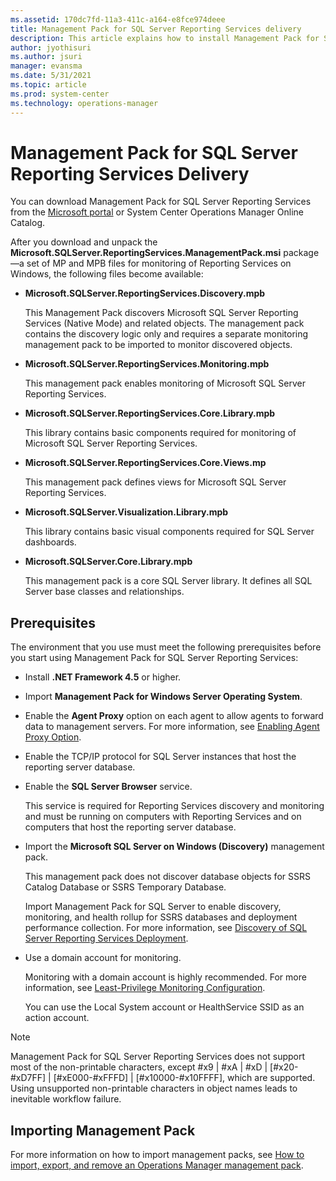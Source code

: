 ```yaml
---
ms.assetid: 170dc7fd-11a3-411c-a164-e8fce974deee
title: Management Pack for SQL Server Reporting Services delivery
description: This article explains how to install Management Pack for SQL Server Reporting Services
author: jyothisuri
ms.author: jsuri
manager: evansma
ms.date: 5/31/2021
ms.topic: article
ms.prod: system-center
ms.technology: operations-manager
---
```


# Management Pack for SQL Server Reporting Services Delivery

You can download Management Pack for SQL Server Reporting Services from the [Microsoft portal](https://www.microsoft.com/download/details.aspx?id=57381) or System Center Operations Manager Online Catalog.

After you download and unpack the **Microsoft.SQLServer.ReportingServices.ManagementPack.msi** package—a set of MP and MPB files for monitoring of Reporting Services on Windows, the following files become available:

- **Microsoft.SQLServer.ReportingServices.Discovery.mpb**

    This Management Pack discovers Microsoft SQL Server Reporting Services (Native Mode) and related objects. The management pack contains the discovery logic only and requires a separate monitoring management pack to be imported to monitor discovered objects.

- **Microsoft.SQLServer.ReportingServices.Monitoring.mpb**

    This management pack enables monitoring of Microsoft SQL Server Reporting Services.

- **Microsoft.SQLServer.ReportingServices.Core.Library.mpb**

    This library contains basic components required for monitoring of Microsoft SQL Server Reporting Services.

- **Microsoft.SQLServer.ReportingServices.Core.Views.mp**

    This management pack defines views for Microsoft SQL Server Reporting Services.

- **Microsoft.SQLServer.Visualization.Library.mpb**

    This library contains basic visual components required for SQL Server dashboards.

- **Microsoft.SQLServer.Core.Library.mpb**

    This management pack is a core SQL Server library. It defines all SQL Server base classes and relationships.

## Prerequisites

The environment that you use must meet the following prerequisites before you start using Management Pack for SQL Server Reporting Services:

- Install **.NET Framework 4.5** or higher.

- Import **Management Pack for Windows Server Operating System**.

- Enable the **Agent Proxy** option on each agent to allow agents to forward data to management servers. For more information, see [Enabling Agent Proxy Option](sql-server-management-pack-enabling-agent-proxy.md).

- Enable the TCP/IP protocol for SQL Server instances that host the reporting server database.

- Enable the **SQL Server Browser** service.

    This service is required for Reporting Services discovery and monitoring and must be running on computers with Reporting Services and on computers that host the reporting server database.

- Import the **Microsoft SQL Server on Windows (Discovery)** management pack.

    This management pack does not discover database objects for SSRS Catalog Database or SSRS Temporary Database.

    Import Management Pack for SQL Server to enable discovery, monitoring, and health rollup for SSRS databases and deployment performance collection. For more information, see [Discovery of SQL Server Reporting Services Deployment](reporting-services-management-pack-monitoring-configuration.md#discovery-of-sql-server-reporting-services-deployment).

- Use a domain account for monitoring.

    Monitoring with a domain account is highly recommended. For more information, see [Least-Privilege Monitoring Configuration](reporting-services-management-pack-least-privilege-monitoring.md).

    You can use the Local System account or HealthService SSID as an action account.

>[!NOTE]
>Management Pack for SQL Server Reporting Services does not support most of the non-printable characters, except #x9 | #xA | #xD | [#x20-#xD7FF] | [#xE000-#xFFFD] | [#x10000-#x10FFFF], which are supported. Using unsupported non-printable characters in object names leads to inevitable workflow failure.

## Importing Management Pack

For more information on how to import management packs, see [How to import, export, and remove an Operations Manager management pack](manage-mp-import-remove-delete.md).
